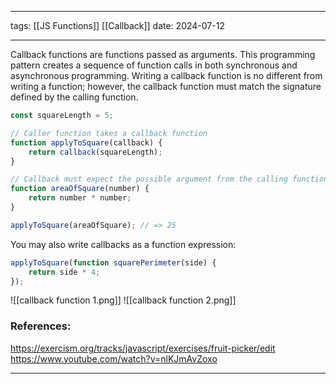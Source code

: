 
--- 
tags: [[JS Functions]] [[Callback]]
date: 2024-07-12

---
Callback functions are functions passed as arguments. This programming pattern creates a sequence of function calls in both synchronous and asynchronous programming. Writing a callback function is no different from writing a function; however, the callback function must match the signature defined by the calling function.

```js
const squareLength = 5; 

// Caller function takes a callback function
function applyToSquare(callback) { 
	return callback(squareLength); 
} 

// Callback must expect the possible argument from the calling function 
function areaOfSquare(number) { 
	return number * number; 
} 

applyToSquare(areaOfSquare); // => 25
```

You may also write callbacks as a function expression:

```js
applyToSquare(function squarePerimeter(side) { 
	return side * 4; 
});
```


![[callback function 1.png]]
![[callback function 2.png]]
### References:
https://exercism.org/tracks/javascript/exercises/fruit-picker/edit
https://www.youtube.com/watch?v=nlKJmAvZoxo

---



